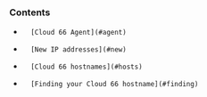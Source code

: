 


### Contents

*		[Cloud 66 Agent](#agent)
*		[New IP addresses](#new)
*		[Cloud 66 hostnames](#hosts)
*		[Finding your Cloud 66 hostname](#finding)

